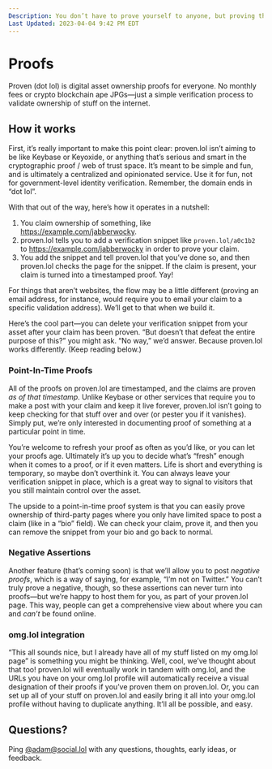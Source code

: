 ```yaml
---
Description: You don’t have to prove yourself to anyone, but proving that your stuff is yours is pretty sweet  
Last Updated: 2023-04-04 9:42 PM EDT
---
```


# Proofs

Proven (dot lol) is digital asset ownership proofs for everyone. No monthly fees or crypto blockchain ape JPGs—just a simple verification process to validate ownership of stuff on the internet.

## How it works

First, it’s really important to make this point clear: proven.lol isn’t aiming to be like Keybase or Keyoxide, or anything that’s serious and smart in the cryptographic proof / web of trust space. It’s meant to be simple and fun, and is ultimately a centralized and opinionated service. Use it for fun, not for government-level identity verification. Remember, the domain ends in “dot lol”.

With that out of the way, here’s how it operates in a nutshell:

1. You claim ownership of something, like https://example.com/jabberwocky.
2. proven.lol tells you to add a verification snippet like `proven.lol/a0c1b2` to https://example.com/jabberwocky in order to prove your claim.
3. You add the snippet and tell proven.lol that you’ve done so, and then proven.lol checks the page for the snippet. If the claim is present, your claim is turned into a timestamped proof. Yay!

For things that aren’t websites, the flow may be a little different (proving an email address, for instance, would require you to email your claim to a specific validation address). We’ll get to that when we build it.

Here’s the cool part—you can delete your verification snippet from your asset after your claim has been proven. “But doesn’t that defeat the entire purpose of this?” you might ask. “No way,” we’d answer. Because proven.lol works differently. (Keep reading below.)

### Point-In-Time Proofs

All of the proofs on proven.lol are timestamped, and the claims are proven _as of that timestamp_. Unlike Keybase or other services that require you to make a post with your claim and keep it live forever, proven.lol isn’t going to keep checking for that stuff over and over (or pester you if it vanishes). Simply put, we’re only interested in documenting proof of something at a particular point in time.

You’re welcome to refresh your proof as often as you’d like, or you can let your proofs age. Ultimately it’s up you to decide what’s “fresh” enough when it comes to a proof, or if it even matters. Life is short and everything is temporary, so maybe don’t overthink it. You can always leave your verification snippet in place, which is a great way to signal to visitors that you still maintain control over the asset.

The upside to a point-in-time proof system is that you can easily prove ownership of third-party pages where you only have limited space to post a claim (like in a “bio” field). We can check your claim, prove it, and then you can remove the snippet from your bio and go back to normal.

### Negative Assertions

Another feature (that’s coming soon) is that we’ll allow you to post _negative proofs_, which is a way of saying, for example, “I’m not on Twitter.” You can’t truly prove a negative, though, so these assertions can never turn into proofs—but we’re happy to host them for you, as part of your proven.lol page. This way, people can get a comprehensive view about where you can and _can’t_ be found online.

### omg.lol integration

“This all sounds nice, but I already have all of my stuff listed on my omg.lol page” is something you might be thinking. Well, cool, we’ve thought about that too! proven.lol will eventually work in tandem with omg.lol, and the URLs you have on your omg.lol profile will automatically receive a visual designation of their proofs if you’ve proven them on proven.lol. Or, you can set up all of your stuff on proven.lol and easily bring it all into your omg.lol profile without having to duplicate anything. It’ll all be possible, and easy.

## Questions?

Ping [@adam@social.lol](https://social.lol/@adam) with any questions, thoughts, early ideas, or feedback.
